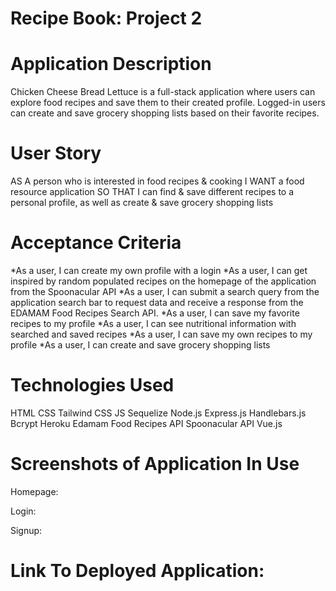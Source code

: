 # Recipe Book: Project 2 

# Application Description
Chicken Cheese Bread Lettuce is a full-stack application where users can explore food recipes and save them to their created profile. Logged-in users can create and save grocery shopping lists based on their favorite recipes.

# User Story
AS A person who is interested in food recipes & cooking
I WANT a food resource application
SO THAT I can find & save different recipes to a personal profile, as well as create & save grocery shopping lists

# Acceptance Criteria
*As a user, I can create my own profile with a login
*As a user, I can get inspired by random populated recipes on the homepage of the application from the Spoonacular API
*As a user, I can submit a search query from the application search bar to request data and receive a response from the EDAMAM Food Recipes Search API. 
*As a user, I can save my favorite recipes to my profile
*As a user, I can see nutritional information with searched and saved recipes
*As a user, I can save my own recipes to my profile
*As a user, I can create and save grocery shopping lists

# Technologies Used
HTML
CSS
Tailwind CSS
JS
Sequelize
Node.js
Express.js
Handlebars.js
Bcrypt
Heroku
Edamam Food Recipes API
Spoonacular API
Vue.js

# Screenshots of Application In Use

Homepage: 


Login: 


Signup: 

# Link To Deployed Application: 